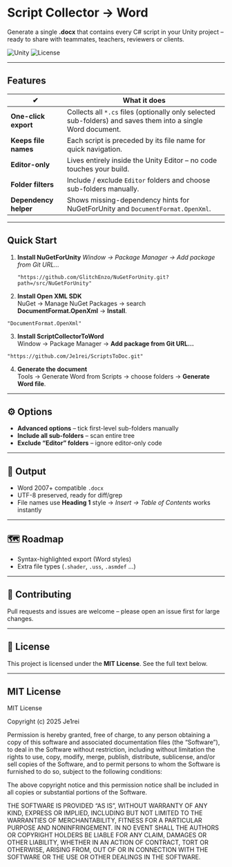 # Script Collector → Word  
Generate a single **.docx** that contains every C# script in your Unity project – ready to share with teammates, teachers, reviewers or clients.

![Unity](https://img.shields.io/badge/Unity-2020.3%2B-black?logo=unity)
![License](https://img.shields.io/github/license/your-name/ScriptCollectorToWord)

---

## Features
| ✔ | What it does |
|---|--------------|
| **One-click export** | Collects all `*.cs` files (optionally only selected sub-folders) and saves them into a single Word document. |
| **Keeps file names** | Each script is preceded by its file name for quick navigation. |
| **Editor-only** | Lives entirely inside the Unity Editor – no code touches your build. |
| **Folder filters** | Include / exclude `Editor` folders and choose sub-folders manually. |
| **Dependency helper** | Shows missing-dependency hints for NuGetForUnity and `DocumentFormat.OpenXml`. |

---

## Quick Start

1. **Install NuGetForUnity**
   *Window → Package Manager → Add package from Git URL…*
     ```jsonc
    "https://github.com/GlitchEnzo/NuGetForUnity.git?path=/src/NuGetForUnity"
      ```
2. **Install Open XML SDK**  
NuGet → Manage NuGet Packages → search **DocumentFormat.OpenXml** → **Install**.
  ```jsonc
  "DocumentFormat.OpenXml"
  ```
3. **Install ScriptCollectorToWord**  
Window → Package Manager → **Add package from Git URL…**  
  ```jsonc
  "https://github.com/Je1rei/ScriptsToDoc.git"
  ```

4. **Generate the document**  
Tools → Generate Word from Scripts → choose folders → **Generate Word file**.

---

## ⚙️ Options
- **Advanced options** – tick first-level sub-folders manually
- **Include all sub-folders** – scan entire tree  
- **Exclude “Editor” folders** – ignore editor-only code  

---

## 📄 Output
- Word 2007+ compatible `.docx`  
- UTF-8 preserved, ready for diff/grep  
- File names use **Heading 1** style → _Insert → Table of Contents_ works instantly

---

## 🗺️ Roadmap
- Syntax-highlighted export (Word styles)  
- Extra file types (`.shader`, `.uss`, `.asmdef` …)  

---

## 🤝 Contributing
Pull requests and issues are welcome – please open an issue first for large changes.

---

## 📜 License

This project is licensed under the **MIT License**. See the full text below.

---

## MIT License
MIT License

Copyright (c) 2025 Je1rei

Permission is hereby granted, free of charge, to any person obtaining a copy
of this software and associated documentation files (the “Software”), to deal
in the Software without restriction, including without limitation the rights
to use, copy, modify, merge, publish, distribute, sublicense, and/or sell
copies of the Software, and to permit persons to whom the Software is
furnished to do so, subject to the following conditions:

The above copyright notice and this permission notice shall be included in all
copies or substantial portions of the Software.

THE SOFTWARE IS PROVIDED “AS IS”, WITHOUT WARRANTY OF ANY KIND, EXPRESS OR
IMPLIED, INCLUDING BUT NOT LIMITED TO THE WARRANTIES OF MERCHANTABILITY,
FITNESS FOR A PARTICULAR PURPOSE AND NONINFRINGEMENT. IN NO EVENT SHALL THE
AUTHORS OR COPYRIGHT HOLDERS BE LIABLE FOR ANY CLAIM, DAMAGES OR OTHER
LIABILITY, WHETHER IN AN ACTION OF CONTRACT, TORT OR OTHERWISE, ARISING FROM,
OUT OF OR IN CONNECTION WITH THE SOFTWARE OR THE USE OR OTHER DEALINGS IN THE
SOFTWARE.

